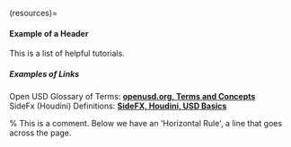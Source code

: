 

(resources)=
#### Example of a Header

This is a list of helpful tutorials.

##### Examples of Links

Open USD Glossary of Terms: 
**[openusd.org, Terms and Concepts](https://openusd.org/release/glossary.html)**\
SideFx (Houdini) Definitions: 
**[SideFX, Houdini, USD Basics](https://www.sidefx.com/docs/houdini/solaris/usd.html)**


% This is a comment. Below we have an 'Horizontal Rule', a line that goes across the page.





 


